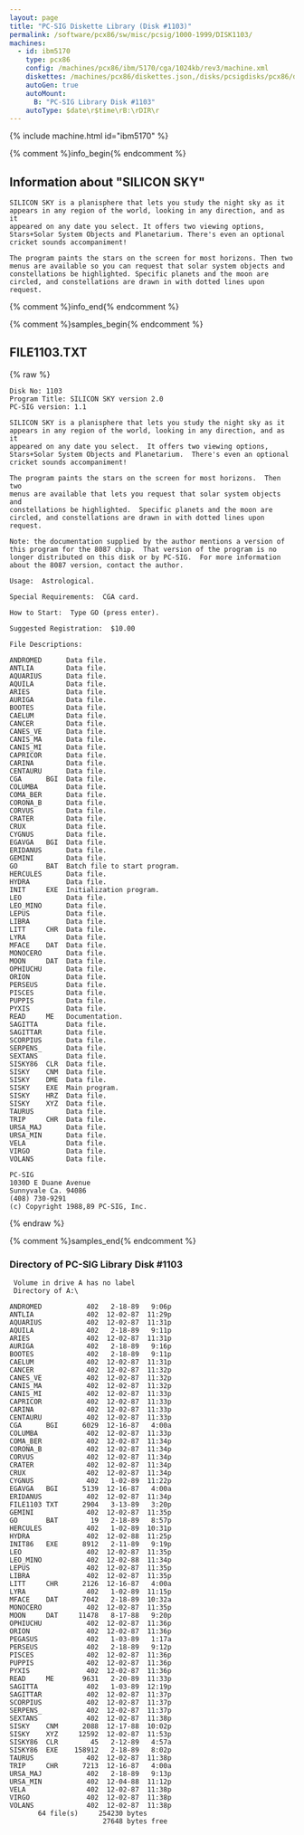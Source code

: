 ```yaml
---
layout: page
title: "PC-SIG Diskette Library (Disk #1103)"
permalink: /software/pcx86/sw/misc/pcsig/1000-1999/DISK1103/
machines:
  - id: ibm5170
    type: pcx86
    config: /machines/pcx86/ibm/5170/cga/1024kb/rev3/machine.xml
    diskettes: /machines/pcx86/diskettes.json,/disks/pcsigdisks/pcx86/diskettes.json
    autoGen: true
    autoMount:
      B: "PC-SIG Library Disk #1103"
    autoType: $date\r$time\rB:\rDIR\r
---
```


{% include machine.html id="ibm5170" %}

{% comment %}info_begin{% endcomment %}

## Information about "SILICON SKY"

    SILICON SKY is a planisphere that lets you study the night sky as it
    appears in any region of the world, looking in any direction, and as it
    appeared on any date you select. It offers two viewing options,
    Stars+Solar System Objects and Planetarium. There's even an optional
    cricket sounds accompaniment!
    
    The program paints the stars on the screen for most horizons. Then two
    menus are available so you can request that solar system objects and
    constellations be highlighted. Specific planets and the moon are
    circled, and constellations are drawn in with dotted lines upon request.
{% comment %}info_end{% endcomment %}

{% comment %}samples_begin{% endcomment %}

## FILE1103.TXT

{% raw %}
```
Disk No: 1103
Program Title: SILICON SKY version 2.0
PC-SIG version: 1.1

SILICON SKY is a planisphere that lets you study the night sky as it
appears in any region of the world, looking in any direction, and as it
appeared on any date you select.  It offers two viewing options,
Stars+Solar System Objects and Planetarium.  There's even an optional
cricket sounds accompaniment!

The program paints the stars on the screen for most horizons.  Then two
menus are available that lets you request that solar system objects and
constellations be highlighted.  Specific planets and the moon are
circled, and constellations are drawn in with dotted lines upon request.

Note: the documentation supplied by the author mentions a version of
this program for the 8087 chip.  That version of the program is no
longer distributed on this disk or by PC-SIG.  For more information
about the 8087 version, contact the author.

Usage:  Astrological.

Special Requirements:  CGA card.

How to Start:  Type GO (press enter).

Suggested Registration:  $10.00

File Descriptions:

ANDROMED      Data file.
ANTLIA        Data file.
AQUARIUS      Data file.
AQUILA        Data file.
ARIES         Data file.
AURIGA        Data file.
BOOTES        Data file.
CAELUM        Data file.
CANCER        Data file.
CANES_VE      Data file.
CANIS_MA      Data file.
CANIS_MI      Data file.
CAPRICOR      Data file.
CARINA        Data file.
CENTAURU      Data file.
CGA      BGI  Data file.
COLUMBA       Data file.
COMA_BER      Data file.
CORONA_B      Data file.
CORVUS        Data file.
CRATER        Data file.
CRUX          Data file.
CYGNUS        Data file.
EGAVGA   BGI  Data file.
ERIDANUS      Data file.
GEMINI        Data file.
GO       BAT  Batch file to start program.
HERCULES      Data file.
HYDRA         Data file.
INIT     EXE  Initialization program.
LEO           Data file.
LEO_MINO      Data file.
LEPUS         Data file.
LIBRA         Data file.
LITT     CHR  Data file.
LYRA          Data file.
MFACE    DAT  Data file.
MONOCERO      Data file.
MOON     DAT  Data file.
OPHIUCHU      Data file.
ORION         Data file.
PERSEUS       Data file.
PISCES        Data file.
PUPPIS        Data file.
PYXIS         Data file.
READ     ME   Documentation.
SAGITTA       Data file.
SAGITTAR      Data file.
SCORPIUS      Data file.
SERPENS_      Data file.
SEXTANS       Data file.
SISKY86  CLR  Data file.
SISKY    CNM  Data file.
SISKY    DME  Data file.
SISKY    EXE  Main program.
SISKY    HRZ  Data file.
SISKY    XYZ  Data file.
TAURUS        Data file.
TRIP     CHR  Data file.
URSA_MAJ      Data file.
URSA_MIN      Data file.
VELA          Data file.
VIRGO         Data file.
VOLANS        Data file.

PC-SIG
1030D E Duane Avenue
Sunnyvale Ca. 94086
(408) 730-9291
(c) Copyright 1988,89 PC-SIG, Inc.

```
{% endraw %}

{% comment %}samples_end{% endcomment %}

### Directory of PC-SIG Library Disk #1103

     Volume in drive A has no label
     Directory of A:\

    ANDROMED           402   2-18-89   9:06p
    ANTLIA             402  12-02-87  11:29p
    AQUARIUS           402  12-02-87  11:31p
    AQUILA             402   2-18-89   9:11p
    ARIES              402  12-02-87  11:31p
    AURIGA             402   2-18-89   9:16p
    BOOTES             402   2-18-89   9:11p
    CAELUM             402  12-02-87  11:31p
    CANCER             402  12-02-87  11:32p
    CANES_VE           402  12-02-87  11:32p
    CANIS_MA           402  12-02-87  11:32p
    CANIS_MI           402  12-02-87  11:33p
    CAPRICOR           402  12-02-87  11:33p
    CARINA             402  12-02-87  11:33p
    CENTAURU           402  12-02-87  11:33p
    CGA      BGI      6029  12-16-87   4:00a
    COLUMBA            402  12-02-87  11:33p
    COMA_BER           402  12-02-87  11:34p
    CORONA_B           402  12-02-87  11:34p
    CORVUS             402  12-02-87  11:34p
    CRATER             402  12-02-87  11:34p
    CRUX               402  12-02-87  11:34p
    CYGNUS             402   1-02-89  11:22p
    EGAVGA   BGI      5139  12-16-87   4:00a
    ERIDANUS           402  12-02-87  11:34p
    FILE1103 TXT      2904   3-13-89   3:20p
    GEMINI             402  12-02-87  11:35p
    GO       BAT        19   2-18-89   8:57p
    HERCULES           402   1-02-89  10:31p
    HYDRA              402  12-02-88  11:25p
    INIT86   EXE      8912   2-11-89   9:19p
    LEO                402  12-02-87  11:35p
    LEO_MINO           402  12-02-88  11:34p
    LEPUS              402  12-02-87  11:35p
    LIBRA              402  12-02-87  11:35p
    LITT     CHR      2126  12-16-87   4:00a
    LYRA               402   1-02-89  11:15p
    MFACE    DAT      7042   2-18-89  10:32a
    MONOCERO           402  12-02-87  11:35p
    MOON     DAT     11478   8-17-88   9:20p
    OPHIUCHU           402  12-02-87  11:36p
    ORION              402  12-02-87  11:36p
    PEGASUS            402   1-03-89   1:17a
    PERSEUS            402   2-18-89   9:12p
    PISCES             402  12-02-87  11:36p
    PUPPIS             402  12-02-87  11:36p
    PYXIS              402  12-02-87  11:36p
    READ     ME       9631   2-20-89  11:33p
    SAGITTA            402   1-03-89  12:19p
    SAGITTAR           402  12-02-87  11:37p
    SCORPIUS           402  12-02-87  11:37p
    SERPENS_           402  12-02-87  11:37p
    SEXTANS            402  12-02-87  11:38p
    SISKY    CNM      2088  12-17-88  10:02p
    SISKY    XYZ     12592  12-02-87  11:53p
    SISKY86  CLR        45   2-12-89   4:57a
    SISKY86  EXE    158912   2-18-89   8:02p
    TAURUS             402  12-02-87  11:38p
    TRIP     CHR      7213  12-16-87   4:00a
    URSA_MAJ           402   2-18-89   9:13p
    URSA_MIN           402  12-04-88  11:12p
    VELA               402  12-02-87  11:38p
    VIRGO              402  12-02-87  11:38p
    VOLANS             402  12-02-87  11:38p
           64 file(s)     254230 bytes
                           27648 bytes free
